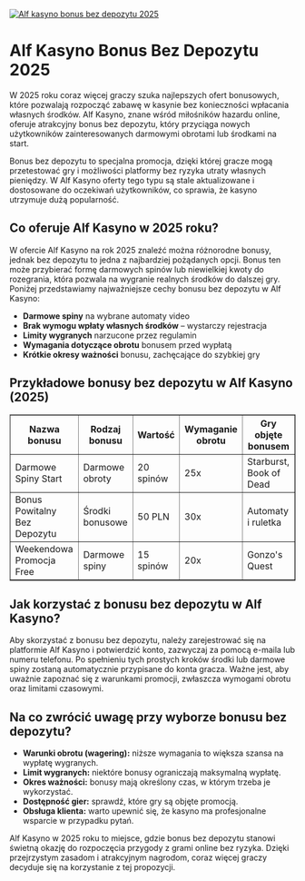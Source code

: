 [![Alf kasyno bonus bez depozytu 2025](https://123-caf.pages.dev/gitsignup.png)](https://vrmoo.ru/Bt82HjjY)

<h1>Alf Kasyno Bonus Bez Depozytu 2025</h1> <p>W 2025 roku coraz więcej graczy szuka najlepszych ofert bonusowych, które pozwalają rozpocząć zabawę w kasynie bez konieczności wpłacania własnych środków. Alf Kasyno, znane wśród miłośników hazardu online, oferuje atrakcyjny bonus bez depozytu, który przyciąga nowych użytkowników zainteresowanych darmowymi obrotami lub środkami na start.</p>  <p>Bonus bez depozytu to specjalna promocja, dzięki której gracze mogą przetestować gry i możliwości platformy bez ryzyka utraty własnych pieniędzy. W Alf Kasyno oferty tego typu są stale aktualizowane i dostosowane do oczekiwań użytkowników, co sprawia, że kasyno utrzymuje dużą popularność.</p>  <h2>Co oferuje Alf Kasyno w 2025 roku?</h2> <p>W ofercie Alf Kasyno na rok 2025 znaleźć można różnorodne bonusy, jednak bez depozytu to jedna z najbardziej pożądanych opcji. Bonus ten może przybierać formę darmowych spinów lub niewielkiej kwoty do rozegrania, która pozwala na wygranie realnych środków do dalszej gry. Poniżej przedstawiamy najważniejsze cechy bonusu bez depozytu w Alf Kasyno:</p>  <ul>   <li><strong>Darmowe spiny</strong> na wybrane automaty video</li>   <li><strong>Brak wymogu wpłaty własnych środków</strong> – wystarczy rejestracja</li>   <li><strong>Limity wygranych</strong> narzucone przez regulamin</li>   <li><strong>Wymagania dotyczące obrotu</strong> bonusem przed wypłatą</li>   <li><strong>Krótkie okresy ważności</strong> bonusu, zachęcające do szybkiej gry</li> </ul>  <h2>Przykładowe bonusy bez depozytu w Alf Kasyno (2025)</h2> <table border="1" cellpadding="8" cellspacing="0" style="border-collapse: collapse; width: 100%; max-width: 600px;">   <thead>     <tr>       <th>Nazwa bonusu</th>       <th>Rodzaj bonusu</th>       <th>Wartość</th>       <th>Wymaganie obrotu</th>       <th>Gry objęte bonusem</th>     </tr>   </thead>   <tbody>     <tr>       <td>Darmowe Spiny Start</td>       <td>Darmowe obroty</td>       <td>20 spinów</td>       <td>25x</td>       <td>Starburst, Book of Dead</td>     </tr>     <tr>       <td>Bonus Powitalny Bez Depozytu</td>       <td>Środki bonusowe</td>       <td>50 PLN</td>       <td>30x</td>       <td>Automaty i ruletka</td>     </tr>     <tr>       <td>Weekendowa Promocja Free</td>       <td>Darmowe spiny</td>       <td>15 spinów</td>       <td>20x</td>       <td>Gonzo's Quest</td>     </tr>   </tbody> </table>  <h2>Jak korzystać z bonusu bez depozytu w Alf Kasyno?</h2> <p>Aby skorzystać z bonusu bez depozytu, należy zarejestrować się na platformie Alf Kasyno i potwierdzić konto, zazwyczaj za pomocą e-maila lub numeru telefonu. Po spełnieniu tych prostych kroków środki lub darmowe spiny zostaną automatycznie przypisane do konta gracza. Ważne jest, aby uważnie zapoznać się z warunkami promocji, zwłaszcza wymogami obrotu oraz limitami czasowymi.</p>  <h2>Na co zwrócić uwagę przy wyborze bonusu bez depozytu?</h2> <ul>   <li><strong>Warunki obrotu (wagering):</strong> niższe wymagania to większa szansa na wypłatę wygranych.</li>   <li><strong>Limit wygranych:</strong> niektóre bonusy ograniczają maksymalną wypłatę.</li>   <li><strong>Okres ważności:</strong> bonusy mają określony czas, w którym trzeba je wykorzystać.</li>   <li><strong>Dostępność gier:</strong> sprawdź, które gry są objęte promocją.</li>   <li><strong>Obsługa klienta:</strong> warto upewnić się, że kasyno ma profesjonalne wsparcie w przypadku pytań.</li> </ul>  <p>Alf Kasyno w 2025 roku to miejsce, gdzie bonus bez depozytu stanowi świetną okazję do rozpoczęcia przygody z grami online bez ryzyka. Dzięki przejrzystym zasadom i atrakcyjnym nagrodom, coraz więcej graczy decyduje się na korzystanie z tej propozycji.</p>